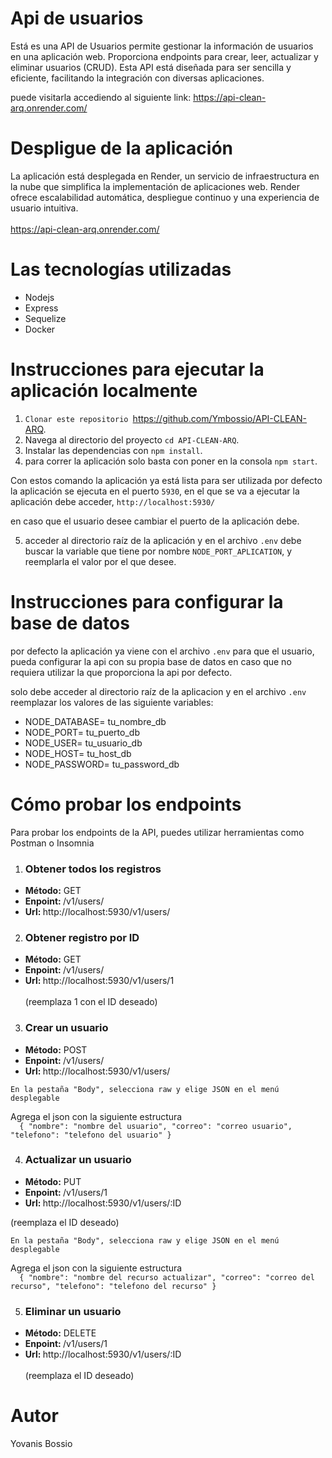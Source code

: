 # Api de usuarios
Está es una API de Usuarios permite gestionar la información de usuarios en una aplicación web. Proporciona endpoints para crear, leer, actualizar y eliminar usuarios (CRUD). 
Esta API está diseñada para ser sencilla y eficiente, facilitando la integración con diversas aplicaciones.

puede visitarla accediendo al siguiente link: https://api-clean-arq.onrender.com/


# Despligue de la aplicación
La aplicación está desplegada en Render, un servicio de infraestructura en la nube que simplifica la implementación de aplicaciones web. Render ofrece escalabilidad automática, despliegue continuo y una experiencia de usuario intuitiva.
<br> <br>
https://api-clean-arq.onrender.com/

# Las tecnologías utilizadas
<ul>
  <li>Nodejs</li>
  <li>Express</li>
  <li>Sequelize</li>
  <li>Docker</li>
</ul>

# Instrucciones para ejecutar la aplicación localmente 

1) `Clonar este repositorio `https://github.com/Ymbossio/API-CLEAN-ARQ.
2) Navega al directorio del proyecto `cd API-CLEAN-ARQ`.
3) Instalar las dependencias con `npm install`.
4) para correr la aplicación solo basta con poner en la consola `npm start`.

Con estos comando la aplicación ya está lista para ser utilizada por defecto la aplicación se ejecuta en el puerto `5930`, 
en el que se va a ejecutar la aplicación debe acceder, `http://localhost:5930/`

en caso que el usuario desee cambiar el puerto de la aplicación debe.

5) acceder al directorio raíz de la aplicación y en el archivo `.env` debe buscar la variable que tiene por nombre `NODE_PORT_APLICATION`, y reemplarla el valor por el que desee.


# Instrucciones para configurar la base de datos
por defecto la aplicación ya viene con el archivo `.env` para que el usuario, pueda configurar la api con su propia base de datos en caso que no requiera utilizar la que 
proporciona la api por defecto.

solo debe acceder al directorio raíz de la aplicacion y en el archivo `.env` reemplazar los valores de las siguiente variables:

<ul>
  <li>NODE_DATABASE= tu_nombre_db</li>
  <li>NODE_PORT= tu_puerto_db</li>
  <li>NODE_USER= tu_usuario_db</li>
  <li>NODE_HOST= tu_host_db</li>
  <li>NODE_PASSWORD= tu_password_db</li>
</ul>

# Cómo probar los endpoints
Para probar los endpoints de la API, puedes utilizar herramientas como Postman o Insomnia <br>

1) ### Obtener todos los registros
 <ul>
   <li> <strong>Método:</strong> GET</li>
   <li> <strong>Enpoint: </strong> /v1/users/ </li>
   <li> <strong>Url: </strong> http://localhost:5930/v1/users/</li>
 </ul>

2) ### Obtener registro por ID
 <ul>
   <li> <strong>Método:</strong> GET</li>
   <li> <strong>Enpoint: </strong> /v1/users/ </li>
   <li> <strong>Url: </strong> http://localhost:5930/v1/users/1</li> <br>(reemplaza 1 con el ID deseado)
 </ul>

 3) ### Crear un usuario
 <ul>
   <li> <strong>Método:</strong> POST</li>
   <li> <strong>Enpoint: </strong> /v1/users/ </li>
   <li> <strong>Url: </strong> http://localhost:5930/v1/users/</li>
 </ul>
 
  `En la pestaña "Body", selecciona raw y elige JSON en el menú desplegable`

Agrega el json con la siguiente estructura <br>
`  {
"nombre": "nombre del usuario",
"correo": "correo usuario",
"telefono": "telefono del usuario"
}`

 4) ### Actualizar un usuario
 <ul>
   <li> <strong>Método:</strong> PUT</li>
   <li> <strong>Enpoint: </strong> /v1/users/1 </li>
   <li> <strong>Url: </strong> http://localhost:5930/v1/users/:ID</li>
 </ul>
 
 (reemplaza el ID deseado)

  `En la pestaña "Body", selecciona raw y elige JSON en el menú desplegable`

Agrega el json con la siguiente estructura <br>
`  {
"nombre": "nombre del recurso actualizar",
"correo": "correo del recurso",
"telefono": "telefono del recurso"
}`

 5) ### Eliminar un usuario
 <ul>
   <li> <strong>Método:</strong> DELETE</li>
   <li> <strong>Enpoint: </strong> /v1/users/1 </li>
   <li> <strong>Url: </strong> http://localhost:5930/v1/users/:ID</li> <br>
    (reemplaza el ID deseado)
 </ul>

# Autor
Yovanis Bossio


